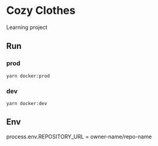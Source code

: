 # Cozy Clothes

Learning project


## Run
### prod
```
yarn docker:prod
```
### dev
```
yarn docker:dev
```


## Env

process.env.REPOSITORY_URL = owner-name/repo-name
